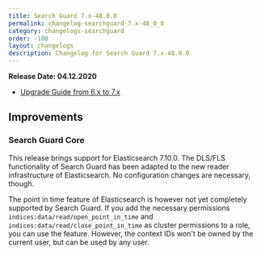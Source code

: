 ```yaml
---
title: Search Guard 7.x-48.0.0
permalink: changelog-searchguard-7.x-48_0_0
category: changelogs-searchguard
order: -100
layout: changelogs
description: Changelog for Search Guard 7.x-48.0.0	
---
```


<!--- Copyright 2020 floragunn GmbH -->

**Release Date: 04.12.2020**

* [Upgrade Guide from 6.x to 7.x](../_docs_installation/installation_upgrading_6_7.md)

## Improvements



### Search Guard Core

This release brings support for Elasticsearch 7.10.0. The DLS/FLS functionality of Search Guard has been adapted to the new reader infrastructure of Elasticsearch. No configuration changes are necessary, though.

The point in time feature of Elasticsearch is however not yet completely supported by Search Guard. If you add the necessary permissions `indices:data/read/open_point_in_time` and `indices:data/read/close_point_in_time` as cluster permissions to a role, you can use the feature. However, the context IDs won't be owned by the current user, but can be used by any user.
<p />


